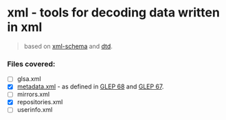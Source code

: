 # xml - tools for decoding data written in xml
> based on [xml-schema](https://gitweb.gentoo.org/data/xml-schema.git) and [dtd](https://gitweb.gentoo.org/data/dtd.git).


### Files covered:
- [ ] glsa.xml 
- [X] [metadata.xml](https://devmanual.gentoo.org/ebuild-writing/misc-files/metadata/index.html) - as defined in [GLEP 68](https://www.gentoo.org/glep/glep-0068.html) and [GLEP 67](https://www.gentoo.org/glep/glep-0067.html).
- [ ] mirrors.xml
- [X] repositories.xml
- [ ] userinfo.xml